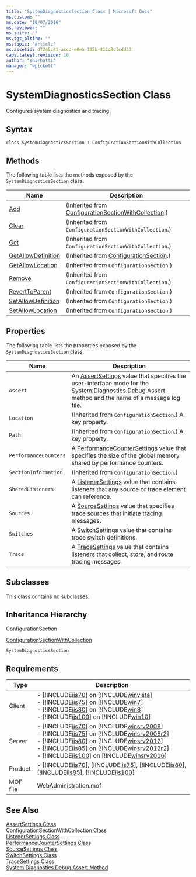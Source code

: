 ```yaml
---
title: "SystemDiagnosticsSection Class | Microsoft Docs"
ms.custom: ""
ms.date: "10/07/2016"
ms.reviewer: ""
ms.suite: ""
ms.tgt_pltfrm: ""
ms.topic: "article"
ms.assetid: d7245c41-accd-e0ea-162b-412d8c1cdd33
caps.latest.revision: 18
author: "shirhatti"
manager: "wpickett"
---
```

# SystemDiagnosticsSection Class
Configures system diagnostics and tracing.  
  
## Syntax  
  
```vbs  
class SystemDiagnosticsSection : ConfigurationSectionWithCollection  
```  
  
## Methods  
 The following table lists the methods exposed by the `SystemDiagnosticsSection` class.  
  
|Name|Description|  
|----------|-----------------|  
|[Add](../wmi-provider/configurationsectionwithcollection-add-method.md)|(Inherited from [ConfigurationSectionWithCollection](../wmi-provider/configurationsectionwithcollection-class.md).)|  
|[Clear](../wmi-provider/configurationsectionwithcollection-clear-method.md)|(Inherited from `ConfigurationSectionWithCollection`.)|  
|[Get](../wmi-provider/configurationsectionwithcollection-get-method.md)|(Inherited from `ConfigurationSectionWithCollection`.)|  
|[GetAllowDefinition](../wmi-provider/configurationsection-getallowdefinition-method.md)|(Inherited from [ConfigurationSection](../wmi-provider/configurationsection-class1.md).)|  
|[GetAllowLocation](../wmi-provider/configurationsection-getallowlocation-method.md)|(Inherited from `ConfigurationSection`.)|  
|[Remove](../wmi-provider/configurationsectionwithcollection-remove-method.md)|(Inherited from `ConfigurationSectionWithCollection`.)|  
|[RevertToParent](../wmi-provider/configurationsection-reverttoparent-method.md)|(Inherited from `ConfigurationSection`.)|  
|[SetAllowDefinition](../wmi-provider/configurationsection-setallowdefinition-method.md)|(Inherited from `ConfigurationSection`.)|  
|[SetAllowLocation](../wmi-provider/configurationsection-setallowlocation-method.md)|(Inherited from `ConfigurationSection`.)|  
  
## Properties  
 The following table lists the properties exposed by the `SystemDiagnosticsSection` class.  
  
|Name|Description|  
|----------|-----------------|  
|`Assert`|An [AssertSettings](../wmi-provider/assertsettings-class.md) value that specifies the user-interface mode for the [System.Diagnostics.Debug.Assert](http://go.microsoft.com/fwlink/?LinkId=70960) method and the name of a message log file.|  
|`Location`|(Inherited from `ConfigurationSection`.) A key property.|  
|`Path`|(Inherited from `ConfigurationSection`.) A key property.|  
|`PerformanceCounters`|A [PerformanceCounterSettings](../wmi-provider/performancecountersettings-class.md) value that specifies the size of the global memory shared by performance counters.|  
|`SectionInformation`|(Inherited from `ConfigurationSection`.)|  
|`SharedListeners`|A [ListenerSettings](../wmi-provider/listenersettings-class.md) value that contains listeners that any source or trace element can reference.|  
|`Sources`|A [SourceSettings](../wmi-provider/sourcesettings-class.md) value that specifies trace sources that initiate tracing messages.|  
|`Switches`|A [SwitchSettings](../wmi-provider/switchsettings-class.md) value that contains trace switch definitions.|  
|`Trace`|A [TraceSettings](../wmi-provider/tracesettings-class.md) value that contains listeners that collect, store, and route tracing messages.|  
  
## Subclasses  
 This class contains no subclasses.  
  
## Inheritance Hierarchy  
 [ConfigurationSection](../wmi-provider/configurationsection-class1.md)  
  
 [ConfigurationSectionWithCollection](../wmi-provider/configurationsectionwithcollection-class.md)  
  
 `SystemDiagnosticsSection`  
  
## Requirements  
  
|Type|Description|  
|----------|-----------------|  
|Client|-   [!INCLUDE[iis70](../wmi-provider/includes/iis70-md.md)] on [!INCLUDE[winvista](../wmi-provider/includes/winvista-md.md)]<br />-   [!INCLUDE[iis75](../wmi-provider/includes/iis75-md.md)] on [!INCLUDE[win7](../wmi-provider/includes/win7-md.md)]<br />-   [!INCLUDE[iis80](../wmi-provider/includes/iis80-md.md)] on [!INCLUDE[win8](../wmi-provider/includes/win8-md.md)]<br />-   [!INCLUDE[iis100](../wmi-provider/includes/iis100-md.md)] on [!INCLUDE[win10](../wmi-provider/includes/win10-md.md)]|  
|Server|-   [!INCLUDE[iis70](../wmi-provider/includes/iis70-md.md)] on [!INCLUDE[winsrv2008](../wmi-provider/includes/winsrv2008-md.md)]<br />-   [!INCLUDE[iis75](../wmi-provider/includes/iis75-md.md)] on [!INCLUDE[winsrv2008r2](../wmi-provider/includes/winsrv2008r2-md.md)]<br />-   [!INCLUDE[iis80](../wmi-provider/includes/iis80-md.md)] on [!INCLUDE[winsrv2012](../wmi-provider/includes/winsrv2012-md.md)]<br />-   [!INCLUDE[iis85](../wmi-provider/includes/iis85-md.md)] on [!INCLUDE[winsrv2012r2](../wmi-provider/includes/winsrv2012r2-md.md)]<br />-   [!INCLUDE[iis100](../wmi-provider/includes/iis100-md.md)] on [!INCLUDE[winsrv2016](../wmi-provider/includes/winsrv2016-md.md)]|  
|Product|-   [!INCLUDE[iis70](../wmi-provider/includes/iis70-md.md)], [!INCLUDE[iis75](../wmi-provider/includes/iis75-md.md)], [!INCLUDE[iis80](../wmi-provider/includes/iis80-md.md)], [!INCLUDE[iis85](../wmi-provider/includes/iis85-md.md)], [!INCLUDE[iis100](../wmi-provider/includes/iis100-md.md)]|  
|MOF file|WebAdministration.mof|  
  
## See Also  
 [AssertSettings Class](../wmi-provider/assertsettings-class.md)   
 [ConfigurationSectionWithCollection Class](../wmi-provider/configurationsectionwithcollection-class.md)   
 [ListenerSettings Class](../wmi-provider/listenersettings-class.md)   
 [PerformanceCounterSettings Class](../wmi-provider/performancecountersettings-class.md)   
 [SourceSettings Class](../wmi-provider/sourcesettings-class.md)   
 [SwitchSettings Class](../wmi-provider/switchsettings-class.md)   
 [TraceSettings Class](../wmi-provider/tracesettings-class.md)   
 [System.Diagnostics.Debug.Assert Method](http://go.microsoft.com/fwlink/?LinkId=70960)